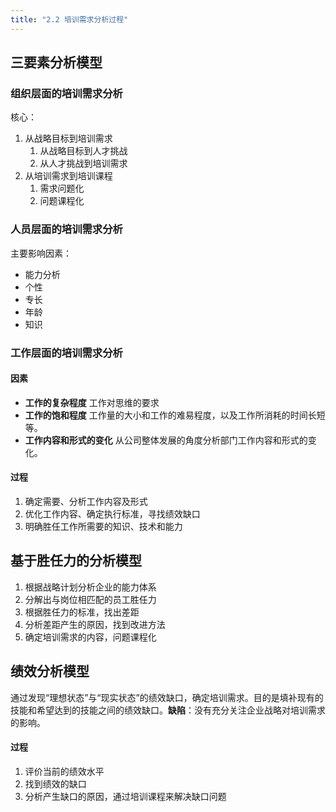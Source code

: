 ```yaml
---
title: "2.2 培训需求分析过程"
---
```

## 三要素分析模型
### 组织层面的培训需求分析
核心：
1. 从战略目标到培训需求
	1. 从战略目标到人才挑战
	2. 从人才挑战到培训需求
2. 从培训需求到培训课程
	1. 需求问题化
	2. 问题课程化
### 人员层面的培训需求分析
主要影响因素：
- 能力分析
- 个性
- 专长
- 年龄
- 知识
### 工作层面的培训需求分析
#### 因素
- **工作的复杂程度**
工作对思维的要求
- **工作的饱和程度**
工作量的大小和工作的难易程度，以及工作所消耗的时间长短等。
- **工作内容和形式的变化**
从公司整体发展的角度分析部门工作内容和形式的变化。
#### 过程
1. 确定需要、分析工作内容及形式
2. 优化工作内容、确定执行标准，寻找绩效缺口
3. 明确胜任工作所需要的知识、技术和能力
## 基于胜任力的分析模型
1. 根据战略计划分析企业的能力体系
2. 分解出与岗位相匹配的员工胜任力
3. 根据胜任力的标准，找出差距
4. 分析差距产生的原因，找到改进方法
5. 确定培训需求的内容，问题课程化
## 绩效分析模型
通过发现“理想状态”与“现实状态”的绩效缺口，确定培训需求。目的是填补现有的技能和希望达到的技能之间的绩效缺口。**缺陷**：没有充分关注企业战略对培训需求的影响。
#### 过程
1. 评价当前的绩效水平
2. 找到绩效的缺口
3. 分析产生缺口的原因，通过培训课程来解决缺口问题